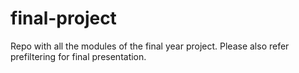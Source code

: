 # final-project

Repo with all the modules of the final year project. Please also refer prefiltering for final presentation.
